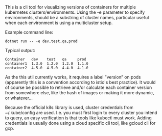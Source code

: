 This is a cli tool for visualizing versions of containers for multiple
kubernetes clusters/environments. Using the -e parameter to specify
environments, should be a substring of cluster names, particular useful
when each environment is using a multicluster setup.

Example command line:

    dotnet run -- -e dev,test,qa,prod

Typical output:

    Container   dev    test   qa     prod
    container1  1.3.0  1.2.0  1.2.0  1.1.0
    container2  4.5.0  4.5.0  4.4.0  4.1.0

As the this util currently works, it requires a label ”version”
on pods (apparently this is a convention according to istio's best
practice). It would of course be possible to retrieve and/or
calculate each container version from somewhere else, like the
hash of images or making it more dynamic, or whatever...

Because the official k8s library is used, cluster credentials from
~/.kube/config are used. I.e. you must first login to every cluster
you intend to query, an easy verification is that tools like kubectl
must work. Adding credentials is usually done using a cloud specific
cli tool, like gcloud cli for gcp.
